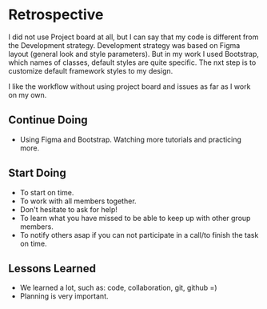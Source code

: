 # Retrospective

<!--
  compare your Development Strategy to your Project Board
  how different was your planned tasks from what you actually built?
  building something very different from your plan is not a bad thing!
  what counts is that you learn from your mistakes and make a better plan next time.
-->

I did not use Project board at all, but I can say that my code is different from the Development strategy. Development strategy was based on Figma layout (general look and style parameters). But in my work I used Bootstrap, which names of classes, default styles are quite specific. The nxt step is to customize default framework styles to my design.

I like the workflow without using project board and issues as far as I work on my own.

## Continue Doing

<!--
  what did your group that worked vwell
  agree to keep doing these in the next project
  this could be about anything. communication, code, review, ...
  examples (be specific!):
  - making small, well-named commits
  - using the `help-wanted` label
-->

- Using Figma and Bootstrap. Watching more tutorials and practicing more.

## Start Doing

<!--
  what ideas does your group have for making a better project next time?
  agree to give these things a try in the next projec
  this could be about anything. communication, code, review, ...
  examples (be specific!):
  - use @mentions more often
  - use the github integration in slack. /github
-->

- To start on time.
- To work with all members together.
- Don't hesitate to ask for help!
- To learn what you have missed to be able to keep up with other group members.
- To notify others asap if you can not participate in a call/to finish the task on time.

## Lessons Learned

<!--
  what cool things or general lessons has your team learned?
  This can be about anything! code, collaboration, git, github, ...
-->

- We learned a lot, such as: code, collaboration, git, github =)
- Planning is very important.
